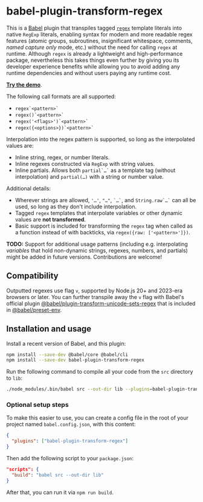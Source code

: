 # babel-plugin-transform-regex

This is a [Babel](https://babel.dev/) plugin that transpiles tagged [`regex`](https://github.com/slevithan/regex) template literals into native `RegExp` literals, enabling syntax for modern and more readable regex features (atomic groups, subroutines, insignificant whitespace, comments, *named capture only* mode, etc.) without the need for calling `regex` at runtime. Although `regex` is already a lightweight and high-performance package, nevertheless this takes things even further by giving you its developer experience benefits while allowing you to avoid adding any runtime dependencies and without users paying any runtime cost.

**[Try the demo](https://slevithan.github.io/babel-plugin-transform-regex/demo/)**.

The following call formats are all supported:

- `` regex`<pattern>` ``
- `` regex()`<pattern>` ``
- `` regex('<flags>')`<pattern>` ``
- `` regex({<options>})`<pattern>` ``

Interpolation into the regex pattern is supported, so long as the interpolated values are:

- Inline string, regex, or number literals.
- Inline regexes constructed via `RegExp` with string values.
- Inline partials. Allows both `` partial`…` `` as a template tag (without interpolation) and `partial(…)` with a string or number value.

Additional details:

- Wherever strings are allowed, `'…'`, `"…"`, `` `…` ``, and `` String.raw`…` `` can all be used, so long as they don't include interpolation.
- Tagged `regex` templates that interpolate variables or other dynamic values are **not transformed**.
- Basic support is included for transforming the `regex` tag when called as a function instead of with backticks, via `regex({raw: ['<pattern>']})`.

**TODO:** Support for additional usage patterns (including e.g. interpolating *variables* that hold non-dynamic strings, regexes, numbers, and partials) might be added in future versions. Contributions are welcome!

## Compatibility

Outputted regexes use flag `v`, supported by Node.js 20+ and 2023-era browsers or later. You can further transpile away the `v` flag with Babel's official plugin [@babel/plugin-transform-unicode-sets-regex](https://babel.dev/docs/babel-plugin-transform-unicode-sets-regex) that is included in [@babel/preset-env](https://babel.dev/docs/babel-preset-env).

## Installation and usage

Install a recent version of Babel, and this plugin:

```sh
npm install --save-dev @babel/core @babel/cli
npm install --save-dev babel-plugin-transform-regex
```
Run the following command to compile all your code from the `src` directory to `lib`:

```sh
./node_modules/.bin/babel src --out-dir lib --plugins=babel-plugin-transform-regex
```

### Optional setup steps

To make this easier to use, you can create a config file in the root of your project named `babel.config.json`, with this content:

```json
{
  "plugins": ["babel-plugin-transform-regex"]
}
```

Then add the following script to your `package.json`:

```json
"scripts": {
  "build": "babel src --out-dir lib"
}
```

After that, you can run it via `npm run build`.

